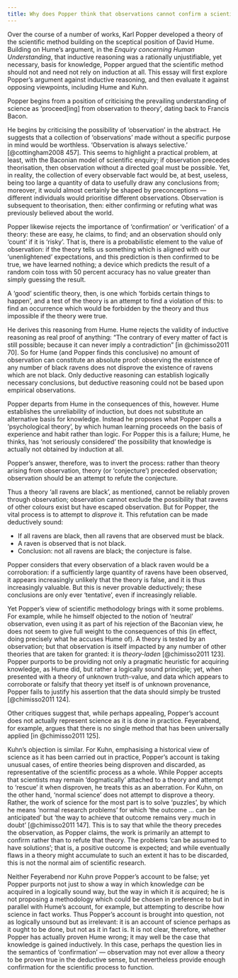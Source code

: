 ```yaml
---
title: Why does Popper think that observations cannot confirm a scientific theory? Is he right?
---
```


Over the course of a number of works, Karl Popper developed a theory of the scientific method building on the sceptical position of David Hume. Building on Hume’s argument, in the _Enquiry concerning Human Understanding_, that inductive reasoning was a rationally unjustifiable, yet necessary, basis for knowledge, Popper argued that the scientific method should not and need not rely on induction at all. This essay will first explore Popper’s argument against inductive reasoning, and then evaluate it against opposing viewpoints, including Hume and Kuhn.

Popper begins from a position of criticising the prevailing understanding of science as ‘proceed\[ing] from observation to theory’, dating back to Francis Bacon.

He begins by criticising the possibility of ‘observation’ in the abstract. He suggests that a collection of ‘observations’ made without a specific purpose in mind would be worthless. ‘Observation is always selective.’ [@cottingham2008 457]. This seems to highlight a practical problem, at least, with the Baconian model of scientific enquiry; if observation precedes theorisation, then observation without a directed goal must be possible. Yet, in reality, the collection of every observable fact would be, at best, useless, being too large a quantity of data to usefully draw any conclusions from; moreover, it would almost certainly be shaped by preconceptions — different individuals would prioritise different observations. Observation is subsequent to theorisation, then: either confirming or refuting what was previously believed about the world.

Popper likewise rejects the importance of ‘confirmation’ or ‘verification’ of a theory: these are easy, he claims, to find; and an observation should only ‘count’ if it is ‘risky’. That is, there is a probabilistic element to the value of observation: if the theory tells us something which is aligned with our ‘unenlightened’ expectations, and this prediction is then confirmed to be true, we have learned nothing; a device which predicts the result of a random coin toss with 50 percent accuracy has no value greater than simply guessing the result.

A ‘good’ scientific theory, then, is one which ‘forbids certain things to happen’, and a test of the theory is an attempt to find a violation of this: to find an occurrence which would be forbidden by the theory and thus impossible if the theory were true.

He derives this reasoning from Hume. Hume rejects the validity of inductive reasoning as real proof of anything: “The contrary of every matter of fact is still possible; because it can never imply a contradiction” [in @chimisso2011 70]. So for Hume (and Popper finds this conclusive) no amount of observation can constitute an absolute proof: observing the existence of any number of black ravens does not disprove the existence of ravens which are not black. Only deductive reasoning can establish logically necessary conclusions, but deductive reasoning could not be based upon empirical observations.

Popper departs from Hume in the consequences of this, however. Hume establishes the unreliability of induction, but does not substitute an alternative basis for knowledge. Instead he proposes what Popper calls a ‘psychological theory’, by which human learning proceeds on the basis of experience and habit rather than logic. For Popper this is a failure; Hume, he thinks, has ‘not seriously considered’ the possibility that knowledge is actually not obtained by induction at all.

Popper’s answer, therefore, was to invert the process: rather than theory arising from observation, theory (or ‘conjecture’) preceded observation; observation should be an attempt to refute the conjecture.

Thus a theory ‘all ravens are black’, as mentioned, cannot be reliably proven through observation; observation cannot exclude the possibility that ravens of other colours exist but have escaped observation. But for Popper, the vital process is to attempt to _disprove_ it. This refutation can be made deductively sound:

- If all ravens are black, then all ravens that are observed must be black.
- A raven is observed that is not black.
- Conclusion: not all ravens are black; the conjecture is false.

Popper considers that every observation of a black raven would be a corroboration: if a sufficiently large quantity of ravens have been observed, it appears increasingly unlikely that the theory is false, and it is thus increasingly valuable. But this is never provable deductively; these conclusions are only ever ‘tentative’, even if increasingly reliable.

Yet Popper’s view of scientific methodology brings with it some problems. For example, while he himself objected to the notion of ‘neutral’ observation, even using it as part of his rejection of the Baconian view, he does not seem to give full weight to the consequences of this (in effect, doing precisely what he accuses Hume of). A theory is tested by an observation; but that observation is itself impacted by any number of other theories that are taken for granted: it is _theory-laden_ [@chimisso2011 123]. Popper purports to be providing not only a pragmatic heuristic for acquiring knowledge, as Hume did, but rather a logically sound principle; yet, when presented with a theory of unknown truth-value, and data which appears to corroborate or falsify that theory yet itself is of unknown provenance, Popper fails to justify his assertion that the data should simply be trusted [@chimisso2011 124].

Other critiques suggest that, while perhaps appealing, Popper’s account does not actually represent science as it is done in practice. Feyerabend, for example, argues that there is no single method that has been universally applied [in @chimisso2011 125].

Kuhn’s objection is similar. For Kuhn, emphasising a historical view of science as it has been carried out in practice, Popper’s account is taking unusual cases, of entire theories being disproven and discarded, as representative of the scientific process as a whole. While Popper accepts that scientists may remain ‘dogmatically’ attached to a theory and attempt to ‘rescue’ it when disproven, he treats this as an aberration. For Kuhn, on the other hand, ‘normal science’ does not attempt to disprove a theory. Rather, the work of science for the most part is to solve ‘puzzles’, by which he means ‘normal research problems’ for which ‘the outcome … can be anticipated’ but ‘the way to achieve that outcome remains very much in doubt’ [@chimisso2011 147]. This is to say that while the theory precedes the observation, as Popper claims, the work is primarily an attempt to confirm rather than to refute that theory. The problems ‘can be assumed to have solutions’; that is, a positive outcome is expected; and while eventually flaws in a theory might accumulate to such an extent it has to be discarded, this is not the normal aim of scientific research.

Neither Feyerabend nor Kuhn prove Popper’s account to be false; yet Popper purports not just to show a way in which knowledge _can_ be acquired in a logically sound way, but the way in which it _is_ acquired; he is not proposing a methodology which could be chosen in preference to but in parallel with Hume’s account, for example, but attempting to describe how science in fact works. Thus Popper’s account is brought into question, not as logically unsound but as irrelevant: it is an account of science perhaps as it ought to be done, but not as it in fact is. It is not clear, therefore, whether Popper has actually proven Hume wrong; it may well be the case that knowledge is gained inductively. In this case, perhaps the question lies in the semantics of ‘confirmation’ — observation may not ever allow a theory to be proven true in the deductive sense, but nevertheless provide enough confirmation for the scientific process to function.
